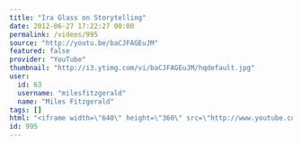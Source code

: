 ```yaml
---
title: "Ira Glass on Storytelling"
date: 2012-06-27 17:22:27 00:00
permalink: /videos/995
source: "http://youtu.be/baCJFAGEuJM"
featured: false
provider: "YouTube"
thumbnail: "http://i3.ytimg.com/vi/baCJFAGEuJM/hqdefault.jpg"
user:
  id: 63
  username: "milesfitzgerald"
  name: "Miles Fitzgerald"
tags: []
html: "<iframe width=\"640\" height=\"360\" src=\"http://www.youtube.com/embed/baCJFAGEuJM?wmode=transparent&fs=1&feature=oembed\" frameborder=\"0\" allowfullscreen></iframe>"
id: 995
---
```


